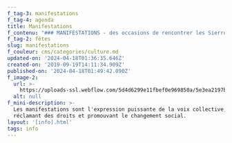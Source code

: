 ```yaml
---
f_tag-3: manifestations
f_tag-4: agenda
title: Manifestations
f_contenu: "### MANIFESTATIONS - des occasions de rencontrer les Sierrois-es !\n\nLe meilleur moyen de rencontrer les Sierrois-es, c'est de participer aux fêtes et aux manifestations de la ville !\n\nPour bien s'intégrer et se sentir à l'aise en Suisse, en Valais, à Sierre, il est important de participer à la vie culturelle et sociale. La plupart des communes propose de nombreuses manifestations culturelles - parmi lesquelles des festivals et fêtes locales, mais aussi des pièces de théâtre, des expositions ou des concerts. Les fêtes locales et les expositions sont souvent gratuites et faciles d'accès.\n\nLa Suisse est par ailleurs le pays des associations. Les habitants sont nombreux à s'engager dans une association pour pratiquer leur loisir favori. Il en existe dans les domaines les plus variés : musique, sports, culture, nature et bien d'autres. Il faut généralement payer une cotisation annuelle pour devenir membre et profiter des services proposés.\n\nAssister à des manifestations culturelles ou s'engager dans une association est un bon moyen d'apprendre à connaître des gens et d'en apprendre aussi sur la société suisse et le pays. Vous pouvez ainsi améliorer vos connaissances linguistiques, développer votre réseau de relations et mieux vous enraciner dans la commune.\n\nVous trouverez ci-dessous la liste des principaux événements, de DreamAgo à la fameuse Sainte Catherine...\n\nLe programme de toutes les manifestations sierroises (concerts, théâtres, spectacles, expositions, etc) peut être obtenu auprès de **l’Office du Tourisme de Sierre-Salquenen** ou en téléchargeant le \"calendrier des événements\" sur [**leur site**](https://www.sierretourisme.ch/fr/Z17279/agenda). Cette liste est mise à jour chaque mois.\n\n‍\n\n#### _FEVRIER_\n\n*   **Carnaval :** on se déguise et on fait la fête ! Défilés et bals sont organisés partout en Valais.\n\n![](https://uploads-ssl.webflow.com/5d4d6299e11fbef0e969850a/5ddd376564989c5992ebbe35_Carna0309.jpeg)\n\n**Le Carnaval sierrois sur l'avenue Général-Guisan**\n\n#### **_MARS_**\n\n*   **Course du soleil** - [**www.casierre.ch**](http://www.casierre.ch/)\n*   **Semaine cantonale d’actions contre le racisme :** moment privilégié de réflexion, d’échange et de sensibilisation au travers de concerts, films, conférences, théâtres - [**www.semainecontreleracisme.ch**](https://www.vs.ch/web/spm/semaine-contre-le-racisme)\n\n‍\n\n**M\uFEFFAI**\n--------\n\n*   **Q\uFEFFuartier en fête** sur la place de l'Europe\n\n![](https://uploads-ssl.webflow.com/5d4d6299e11fbef0e969850a/646ca7d119c19a4236f624d0_flyer-quartier-en-f%25C3%25AAte.jpeg)\n\n#### _JUIN_\n\n*   **DreamAgo :** festival de cinéma au cinéma du Bourg - Sierre - [**www.dreamago.com**](https://www.dreamago.com/)\n*   **Sierre Blues Festival** - Plaine Bellevue [**www.sierrebluesfestival.com**](http://www.sierreblues.ch/)\n*   **S\uFEFFlow up :** Tout le monde à vélo, en trottinette ou à pieds ! Lac de Géronde - Sierre [**www.slowup.ch**](https://www.slowup.ch/valais/fr.html)\n*   **Le Week-end au bord de l’eau :** Worldwide Music & Visual Festival - Lac de Géronde - Sierre [**www.auborddeleau.ch**](https://www.auborddeleau.ch/)\n\n![Week-end au bord de l'eau](https://uploads-ssl.webflow.com/5d4d6299e11fbef0e969850a/5ddd390e23d02aab3e1b0c69_Image%2520w-end%2520au%2520bord%2520de%2520l%2527eau.jpeg)\n\n#### _JUILLET_\n\n*   **Couleur Pavé** : 6 vendredis soirs (2 en juillet), la place de l'Hôtel de Ville de Sierre se transforme en festival open air. Musique, danse, grillades, boissons, ambiance garantie ! [**www.couleurpave.ch**](http://www.couleurpave.ch/)\n\n![Couleur pavé](https://uploads-ssl.webflow.com/5d4d6299e11fbef0e969850a/5ddd38e4d5b6786c3c985584_Photo%2520couleur%2520pav%25C3%25A9.jpeg)\n\n#### _AOUT_\n\n*   **Couleur Pavé :** le vendredi soir durant l'été, la place de l'Hôtel de Ville de Sierre se transforme en festival open air. Musique, danse, grillades, boissons, ambiance garantie ! [**www.couleurpave.ch**](http://www.couleurpave.ch/)\n*   **Fête nationale suisse : 1er août** - diverses animations, concerts sur la Place de l'Hôtel de Ville\n*   **Course pédestre internationale Sierre - Zinal**  \n    Départ de Sierre - [**www.sierre-zinal.com**](http://www.sierre-zinal.com/)\n\n![](https://uploads-ssl.webflow.com/5d4d6299e11fbef0e969850a/5ddd397b6f747d766bcd541b_Photo%2520Sierre-Zinal.jpeg)\n\n**Course Sierre-Zinal**\n\n#### _SEPTEMBRE_\n\n*   **VINEA** - Rencontres Vinicoles du Valais - Sierre - [**www.vinea.ch**](https://www.vinea.ch/salon-vinea-des-vins-suisses/)\n*   **Tohu-Bohu Music Festival** Terrain des Crêtes - Veyras - [**www.tohu-bohu.ch**](http://www.tohu-bohu.ch/)**‍**\n*   **Marche des Cépages** Sierre - Muraz - Veyras - Miège - [**www.marchedescepages.ch**](http://www.marchedescepages.ch/)**‍**\n*   **Fête du poulet** - Centre ville Sierre - [**www.fetedupoulet.ch**](https://fetedupoulet.ch/)\n\n![Vinea](https://uploads-ssl.webflow.com/5d4d6299e11fbef0e969850a/5ddd39cd88867d133793d38f_L1071563%2520internet.jpeg)\n\n### OCTOBRE\n\n*   [**Les Rencontres Orient-Occident**](http://www.chateaumercier.ch/fondation/sierre/centre-culturel/rencontres-orient-occident.html) : Films, conférences, musique, lecture, art contemporain,… De nombreux rendez-vous pour découvrir les différences et les valeurs communes de nos civilisations. Ils offrent des connaissances historiques, des analyses scientifiques, des émotions culturelles et gustatives - Château Mercier Sierre et autres lieux sierrois\n\n### NOVEMBRE\n\n*   **Braderie et Foire de la St-Catherine -** Centre ville, Sierre - [**www.sainte-catherine.ch**](https://sainte-catherine.ch/)\n\n![](https://uploads-ssl.webflow.com/5d4d6299e11fbef0e969850a/5ddd3ac33dd35a576387fa39_foire-sainte-catherine.jpg)\n\n**Foire de la St Catherine**\n\n### DECEMBRE\n\n*   [**\"Noël sans frontières\"**](https://www.sierre.ch/fr/noel-sans-frontieres-1717.html) : manifestation qui a lieu le premier mercredi du mois de décembre . Vin chaud offert à la population.\n*   **Marché de Noël**\n\n![Noël sans frontières 2016](https://uploads-ssl.webflow.com/5d4d6299e11fbef0e969850a/5ddd3b213dd35a51c6880964__DSC0004%2520retouch%25C3%25A9e%2520all%25C3%25A9g%25C3%25A9e.jpeg)\n\nNoël sans frontières"
f_tag-2: fêtes
slug: manifestations
f_couleur: cms/categories/culture.md
updated-on: '2024-04-18T01:36:35.646Z'
created-on: '2019-09-19T14:11:34.909Z'
published-on: '2024-04-18T01:49:42.090Z'
f_image-2:
  url: >-
    https://uploads-ssl.webflow.com/5d4d6299e11fbef0e969850a/5e3ea2197b7c2b066ccab247_MANIFESTATION.jpg
  alt: null
f_mini-description: >-
  Les manifestations sont l'expression puissante de la voix collective,
  réclamant des droits et promouvant le changement social.
layout: '[info].html'
tags: info
---
```



